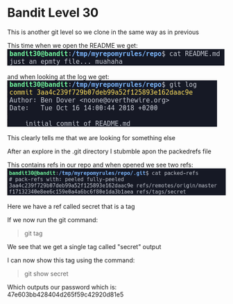 # Bandit Level 30  
  
This is another git level so we clone in the same way as in previous  
  
This time when we open the README we get:  
![27727d44.png](../src/27727d44.png)  
  
and when looking at the log we get:  
![f713b1d9.png](../src/f713b1d9.png)  
  
This clearly tells me that we are looking for something else  
  
After an explore in the .git directory I stubmble apon the packedrefs file  
  
This contains refs in our repo and when opened we see two refs:  
![42fb5c7b.png](../src/42fb5c7b.png)  
  
Here we have a ref called secret that is a tag  
  
If we now run the git command:  
> git tag  
  
We see that we get a single tag called "secret" output  
  
I can now show this tag using the command:  
> git show secret  
  
Which outputs our password which is: 47e603bb428404d265f59c42920d81e5  

